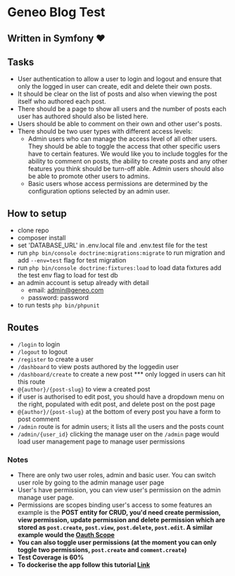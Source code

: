 # Geneo Blog Test

## Written in Symfony ❤️

## Tasks

- User authentication to allow a user to login and logout and ensure that only the logged in user can create, edit and delete their own posts.
- It should be clear on the list of posts and also when viewing the post itself who authored each post.
- There should be a page to show all users and the number of posts each user has authored should also be listed here.
- Users should be able to comment on their own and other user's posts.
- There should be two user types with different access levels: 
  - Admin users who can manage the access level of all other users. They should be able to toggle the access that other specific users have to certain features. We would like you to include toggles for the ability to comment on posts, the ability to create posts and any other features you think should be turn-off able. Admin users should also be able to promote other users to admins.
  - Basic users whose access permissions are determined by the configuration options selected by an admin user.

## How to setup

- clone repo
- composer install
- set 'DATABASE_URL' in .env.local file and .env.test file for the test
- run ```php bin/console doctrine:migrations:migrate``` to run migration and add ```--env=test``` flag for test migration
- run ```php bin/console doctrine:fixtures:load``` to load data fixtures add the test env flag to load for test db
- an admin account is setup already with detail
  - email: admin@geneo.com
  - password: password
- to run tests ```php bin/phpunit```


## Routes

- ```/login``` to login
- ```/logout``` to logout
- ```/register``` to create a user
- ```/dashboard``` to view posts authored by the loggedin user
- ```/dashboard/create``` to create a new post *** only logged in users can hit this route
- ```@{author}/{post-slug}``` to view a created post
- if user is authorised to edit post, you should have a dropdown menu on the right, populated with edit post, and delete post on the post page
- ```@{author}/{post-slug}``` at the bottom of every post you have a form to post comment
- ```/admin``` route is for admin users; it lists all the users and the posts count
- ```/admin/{user_id}``` clicking the manage user on the ```/admin``` page would load user management page to manage user permissions


### Notes

- There are only two user roles, admin and basic user. You can switch user role by going to the admin manage user page
- User's have permission, you can view user's permission on the admin manage user page. 
- Permissions are scopes binding user's access to some features an example is the <b>POST<b> entity for CRUD, you'd need create permission, view permission, update permission and delete permission which are stored as ```post.create```, ```post.view```, ```post.delete```, ```post.edit```. A similar example would the <a href="https://oauth.net/2/scope/"><strong> Oauth Scope </strong></a>
- You can also toggle user permissions (at the moment you can only toggle two permissions, ```post.create``` and ```comment.create```)
- Test Coverage is 60%
- To dockerise the app follow this tutorial <a href="https://knplabs.com/en/blog/how-to-dockerise-a-symfony-4-project">Link</a>
